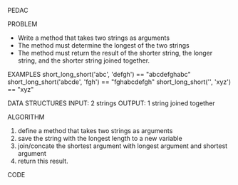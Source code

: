 PEDAC


PROBLEM
- Write a method that takes two strings as arguments
- The method must determine the longest of the two strings
- The method must return the result of the shorter string, the longer string, and the shorter string joined together.

EXAMPLES
short_long_short('abc', 'defgh') == "abcdefghabc"
short_long_short('abcde', 'fgh') == "fghabcdefgh"
short_long_short('', 'xyz') == "xyz"

DATA STRUCTURES
INPUT: 2 strings
OUTPUT: 1 string joined together

ALGORITHM
1. define a method that takes two strings as arguments
2. save the string with the longest length to a new variable
3. join/concate the shortest argument with longest argument and shortest argument
4. return this result.

CODE